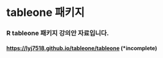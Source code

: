 # tableone 패키지
### R tableone 패키지 강의안 자료입니다. 
#### https://lyj7518.github.io/tableone/tableone (*incomplete)
